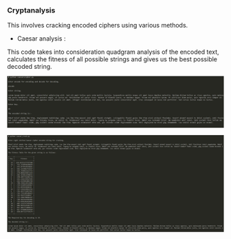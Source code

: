 ### Cryptanalysis

This involves cracking encoded ciphers using various methods.

* Caesar analysis : 

This code takes into consideration quadgram analysis of the encoded text, calculates the fitness of all possible strings
and gives us the best possible decoded string.

![alt text](https://github.com/IronVenom/Practical-Cryptography/blob/master/Cryptanalysis/pics/enc.JPG)

![alt text](https://github.com/IronVenom/Practical-Cryptography/blob/master/Cryptanalysis/pics/an.JPG)
